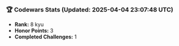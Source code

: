 ### 🏆 Codewars Stats (Updated: 2025-04-04 23:07:48 UTC)

- **Rank:** 8 kyu
- **Honor Points:** 3
- **Completed Challenges:** 1
